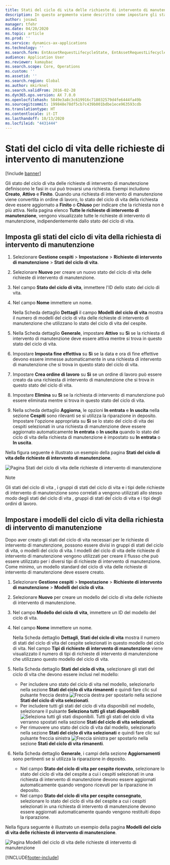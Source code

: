 ```yaml
---
title: Stati del ciclo di vita delle richieste di intervento di manutenzione
description: In questo argomento viene descritto come impostare gli stati del ciclo di vita delle richieste di intervento di manutenzione in Gestione cespiti.
author: josaw1
manager: tfehr
ms.date: 04/20/2020
ms.topic: article
ms.prod: ''
ms.service: dynamics-ax-applications
ms.technology: ''
ms.search.form: EntAssetRequestLifecycleState, EntAssetRequestLifecycleModel
audience: Application User
ms.reviewer: kamaybac
ms.search.scope: Core, Operations
ms.custom: ''
ms.assetid: ''
ms.search.region: Global
ms.author: mkirknel
ms.search.validFrom: 2016-02-28
ms.dyn365.ops.version: AX 7.0.0
ms.openlocfilehash: 5849e3a8c3c619916c718032579d4fe6444fa49b
ms.sourcegitcommit: 199848e78df5cb7c439b001bdbe1ece963593cdb
ms.translationtype: HT
ms.contentlocale: it-IT
ms.lasthandoff: 10/13/2020
ms.locfileid: "4431444"
---
```

# <a name="maintenance-request-lifecycle-states"></a>Stati del ciclo di vita delle richieste di intervento di manutenzione

[!include [banner](../../includes/banner.md)]

 


Gli stato del ciclo di vita delle richieste di intervento di manutenzione definiscono le fasi in cui può trovarsi una richiesta. Esempi includono **Creato**, **Attivo** e **Finito**. Quando una richiesta di intervento di manutenzione viene convertita in ordine di lavoro, lo stato del ciclo di vita della richiesta deve essere aggiornato a **Finito** o **Chiuso** per indicare che la richiesta non è più attiva. Nella pagina elenco **Tutte le richieste di intervento di manutenzione**, vengono visualizzate tutte le richieste di intervento di manutenzione, indipendentemente dallo stato del ciclo di vita.

## <a name="set-up-maintenance-request-lifecycle-states"></a>Imposta gli stati del ciclo di vita della richiesta di intervento di manutenzione

1. Selezionare **Gestione cespiti** \> **Impostazione** \> **Richieste di intervento di manutenzione** \> **Stati del ciclo di vita**.
2. Selezionare **Nuovo** per creare un nuovo stato del ciclo di vita delle richieste di intervento di manutenzione.
3. Nel campo **Stato del ciclo di vita**, immettere l'ID dello stato del ciclo di vita.
4. Nel campo **Nome** immettere un nome.

    Nella Scheda dettaglio **Dettagli** il campo **Modelli del ciclo di vita** mostra il numero di modelli del ciclo di vita delle richieste di intervento di manutenzione che utilizzano lo stato del ciclo di vita del cespite.

5. Nella Scheda dettaglio **Generale**, impostare **Attivo** su **Sì** se la richiesta di intervento di manutenzione deve essere attiva mentre si trova in questo stato del ciclo di vita.
6. Impostare **Imposta fine effettiva** su **Sì** se la data e ora di fine effettive devono essere immesse automaticamente in una richiesta di intervento di manutenzione che si trova in questo stato del ciclo di vita.
7. Impostare **Crea ordine di lavoro** su **Sì** se un ordine di lavoro può essere creato da una richiesta di intervento di manutenzione che si trova in questo stato del ciclo di vita.
8. Impostare **Elimina** su **Sì** se la richiesta di intervento di manutenzione può essere eliminata mentre si trova in questo stato del ciclo di vita.
9. Nella scheda dettaglio **Aggiorna**, le opzioni **In entrata** e **In uscita** nella sezione **Cespiti** sono rilevanti se si utilizza la riparazione in deposito. Impostare l'opzione appropriata su **Sì** se lo stato del ciclo di vita dei cespiti selezionati in una richiesta di manutenzione deve essere aggiornato automaticamente **In entrata** o **In uscita** quando lo stato del ciclo di vita della richiesta di manutenzione è impostato su **In entrata** o **In uscita**.

Nella figura seguente è illustrato un esempio della pagina **Stati del ciclo di vita delle richieste di intervento di manutenzione**.

![Pagina Stati del ciclo di vita delle richieste di intervento di manutenzione](media/02-setup-for-requests.png)

> [!NOTE]
> Gli stati del ciclo di vita , i gruppi di stati del ciclo di vita e i tipi delle richieste di intervento di manutenzione sono correlati a vengono utilizzati allo stesso modo degli stati del ciclo di vita , gruppi di stati del ciclo di vita e i tipi degli ordini di lavoro. 

## <a name="set-up-maintenance-request-lifecycle-models"></a>Impostare i modelli del ciclo di vita della richiesta di intervento di manutenzione

Dopo aver creato gli stati del ciclo di vita necessari per le richieste di intervento di manutenzione, possono essere divisi in gruppi di stati del ciclo di vita, o modelli del ciclo di vita. I modelli del ciclo di vita delle richieste di intervento di manutenzione vengono utilizzati per creare il flusso che può essere utilizzato per i diversi tipi di richieste di intervento di manutenzione. Come minimo, un modello standard del ciclo di vita delle richieste di intervento di manutenzione deve essere creato.

1. Selezionare **Gestione cespiti** \> **Impostazione** \> **Richieste di intervento di manutenzione** \> **Modelli del ciclo di vita**.
2. Selezionare **Nuovo** per creare un modello del ciclo di vita delle richieste di intervento di manutenzione.
3. Nel campo **Modello del ciclo di vita**, immettere un ID del modello del ciclo di vita.
4. Nel campo **Nome** immettere un nome.

    Nella Scheda dettaglio **Dettagli**, **Stati del ciclo di vita** mostra il numero di stati del ciclo di vita del cespite selezionati in questo modello del ciclo di vita. Nel campo **Tipi di richieste di intervento di manutenzione** viene visualizzato il numero di tipi di richieste di intervento di manutenzione che utilizzano questo modello del ciclo di vita.

5. Nella Scheda dettaglio **Stati del ciclo di vita**, selezionare gli stati del ciclo di vita che devono essere inclusi nel modello:

    - Per includere uno stato del ciclo di vita nel modello, selezionarlo nella sezione **Stati del ciclo di vita rimanenti** e quindi fare clic sul pulsante freccia destra ![Freccia destra](media/03-setup-for-requests.png) per spostarlo nella sezione **Stati del ciclo di vita selezionati**.
    - Per includere tutti gli stati del ciclo di vita disponibili nel modello, selezionare il pulsante **Seleziona tutti gli stati disponibili** ![Seleziona tutti gli stati disponibili](media/04-setup-for-requests.png). Tutti gli stati del ciclo di vita verranno spostati nella sezione **Stati del ciclo di vita selezionati**.
    - Per rimuovere uno stato del ciclo di vita dal modello, selezionarlo nella sezione **Stati del ciclo di vita selezionati** e quindi fare clic sul pulsante freccia sinistra ![Freccia sinistra](media/05-setup-for-requests.png) per spostarlo nella sezione **Stati del ciclo di vita rimanenti**.

6. Nella Scheda dettaglio **Generale**, i campi della sezione **Aggiornamenti** sono pertinenti se si utilizza la riparazione in deposito.

    - Nel campo **Stato del ciclo di vita per cespite ricevuto**, selezionare lo stato del ciclo di vita del cespite a cui i cespiti selezionati in una richiesta di intervento di manutenzione devono essere aggiornati automaticamente quando vengono ricevuti per la riparazione in deposito.
    - Nel campo **Stato del ciclo di vita per cespite consegnato**, selezionare lo stato del ciclo di vita del cespite a cui i cespiti selezionati in una richiesta di intervento di manutenzione devono essere aggiornati automaticamente quando vengono restituiti dopo la riparazione.

Nella figura seguente è illustrato un esempio della pagina **Modelli del ciclo di vita delle richieste di intervento di manutenzione**.

![Pagina Modelli del ciclo di vita delle richieste di intervento di manutenzione](media/06-setup-for-requests.png)


[!INCLUDE[footer-include](../../../includes/footer-banner.md)]